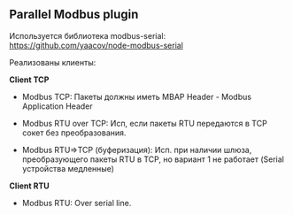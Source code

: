 

## Parallel Modbus plugin

Используется библиотека modbus-serial: https://github.com/yaacov/node-modbus-serial

Реализованы клиенты:

**Client TCP**

* Modbus TCP: 
  Пакеты должны иметь MBAP Header - Modbus Application Header 

* Modbus RTU over TCP: 
  Исп, если пакеты RTU передаются в TCP сокет без преобразования.

* Modbus RTU=>TCP (буферизация): 
  Исп. при наличии шлюза, преобразующего пакеты RTU в TCP, но вариант 1 не работает (Serial устройства медленные)

**Client RTU**

* Modbus RTU: Over serial line.
